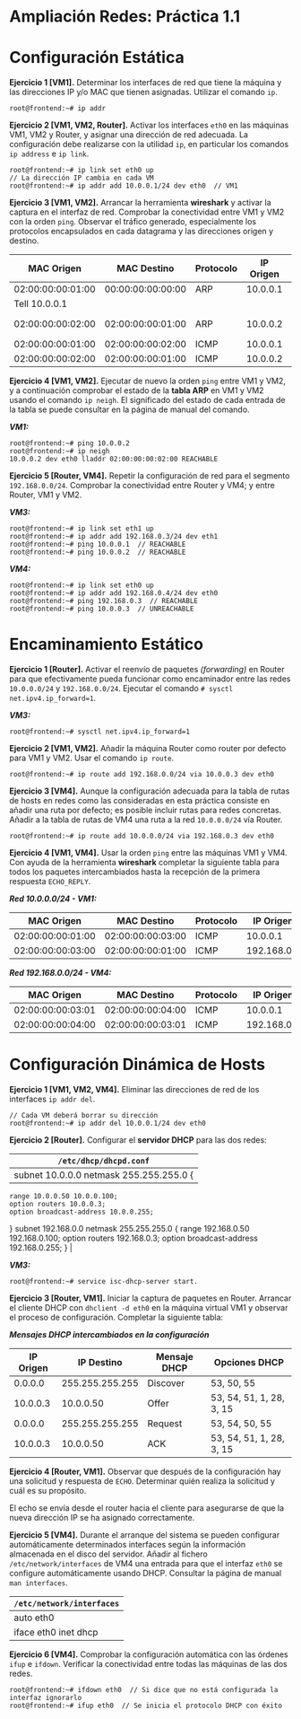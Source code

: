 # Ampliación Redes: Práctica 1.1

# Configuración Estática

**Ejercicio 1 [VM1].** Determinar los interfaces de red que tiene la máquina y las direcciones IP y/o MAC que tienen asignadas. Utilizar el comando `ip`.


    root@frontend:~# ip addr

**Ejercicio 2 [VM1, VM2, Router].** Activar los interfaces  `eth0` en las máquinas VM1, VM2 y Router, y asignar una dirección de red adecuada. La configuración debe realizarse con la utilidad `ip`, en particular los comandos `ip address` e `ip link`.


    root@frontend:~# ip link set eth0 up
    // La dirección IP cambia en cada VM
    root@frontend:~# ip addr add 10.0.0.1/24 dev eth0  // VM1

**Ejercicio 3 [VM1, VM2].** Arrancar la herramienta **wireshark** y activar la captura en el interfaz de red. Comprobar la conectividad entre VM1 y VM2 con la orden `ping`. Observar el tráfico generado, especialmente los protocolos encapsulados en cada datagrama y las direcciones origen y destino.

| **MAC Origen**    | **MAC Destino**   | **Protocolo** | **IP Origen** | **IP Destino** | **Tipo Mensaje**                 |
| ----------------- | ----------------- | ------------- | ------------- | -------------- | -------------------------------- |
| 02:00:00:00:01:00 | 00:00:00:00:00:00 | ARP           | 10.0.0.1      | 10.0.0.2       | Who has 10.0.0.2?
Tell 10.0.0.1  |
| 02:00:00:00:02:00 | 02:00:00:00:01:00 | ARP           | 10.0.0.2      | 10.0.0.1       | 10.0.0.2 is at 02:00:00:00:02:00 |
| 02:00:00:00:01:00 | 02:00:00:00:02:00 | ICMP          | 10.0.0.1      | 10.0.0.2       | ECHO_REQUEST                     |
| 02:00:00:00:02:00 | 02:00:00:00:01:00 | ICMP          | 10.0.0.2      | 10.0.0.1       | ECHO_REPLY                       |


**Ejercicio 4 [VM1, VM2].** Ejecutar de nuevo la orden `ping` entre VM1 y VM2, y a continuación
comprobar el estado de la **tabla ARP** en VM1 y VM2 usando el comando `ip neigh`. El significado del estado de cada entrada de la tabla se puede consultar en la página de manual del comando.

***VM1:***

    root@frontend:~# ping 10.0.0.2
    root@frontend:~# ip neigh
    10.0.0.2 dev eth0 lladdr 02:00:00:00:02:00 REACHABLE

**Ejercicio 5 [Router, VM4].** Repetir la configuración de red para el segmento `192.168.0.0/24`.
Comprobar la conectividad entre Router y VM4; y entre Router, VM1 y VM2.

***VM3:***

    root@frontend:~# ip link set eth1 up
    root@frontend:~# ip addr add 192.168.0.3/24 dev eth1
    root@frontend:~# ping 10.0.0.1  // REACHABLE
    root@frontend:~# ping 10.0.0.2  // REACHABLE

***VM4:***

    root@frontend:~# ip link set eth0 up
    root@frontend:~# ip addr add 192.168.0.4/24 dev eth0
    root@frontend:~# ping 192.168.0.3  // REACHABLE
    root@frontend:~# ping 10.0.0.3  // UNREACHABLE
# Encaminamiento Estático

**Ejercicio 1 [Router].** Activar el reenvío de paquetes *(forwarding)* en Router para que efectivamente pueda funcionar como encaminador entre las redes `10.0.0.0/24` y `192.168.0.0/24`. Ejecutar el comando `# sysctl net.ipv4.ip_forward=1`.

***VM3:***

    root@frontend:~# sysctl net.ipv4.ip_forward=1

**Ejercicio 2 [VM1, VM2].** Añadir la máquina Router como router por defecto para VM1 y VM2. Usar el comando `ip route`.


    root@frontend:~# ip route add 192.168.0.0/24 via 10.0.0.3 dev eth0

**Ejercicio 3 [VM4].** Aunque la configuración adecuada para la tabla de rutas de hosts en redes como las consideradas en esta práctica consiste en añadir una ruta por defecto; es posible incluir rutas para redes concretas. Añadir a la tabla de rutas de VM4 una ruta a la red `10.0.0.0/24` vía Router.


    root@frontend:~# ip route add 10.0.0.0/24 via 192.168.0.3 dev eth0

**Ejercicio 4 [VM1, VM4].** Usar la orden `ping` entre las máquinas VM1 y VM4. Con ayuda de la
herramienta **wireshark** completar la siguiente tabla para todos los paquetes intercambiados hasta la recepción de la primera respuesta `ECHO_REPLY`.

***Red 10.0.0.0/24 - VM1:***

| **MAC Origen**    | **MAC Destino**   | **Protocolo** | **IP Origen** | **IP Destino** | **Tipo Mensaje** |
| ----------------- | ----------------- | ------------- | ------------- | -------------- | ---------------- |
| 02:00:00:00:01:00 | 02:00:00:00:03:00 | ICMP          | 10.0.0.1      | 192.168.0.4    | ECHO_REQUEST     |
| 02:00:00:00:03:00 | 02:00:00:00:01:00 | ICMP          | 192.168.0.4   | 10.0.0.1       | ECHO_REPLY       |


***Red 192.168.0.0/24 - VM4:***

| **MAC Origen**    | **MAC Destino**   | **Protocolo** | **IP Origen** | **IP Destino** | **Tipo Mensaje** |
| ----------------- | ----------------- | ------------- | ------------- | -------------- | ---------------- |
| 02:00:00:00:03:01 | 02:00:00:00:04:00 | ICMP          | 10.0.0.1      | 192.168.0.4    | ECHO_REQUEST     |
| 02:00:00:00:04:00 | 02:00:00:00:03:01 | ICMP          | 192.168.0.4   | 10.0.0.1       | ECHO_REPLY       |



# Configuración Dinámica de Hosts

**Ejercicio 1 [VM1, VM2, VM4].** Eliminar las direcciones de red de los interfaces `ip addr del`.


    // Cada VM deberá borrar su dirección
    root@frontend:~# ip addr del 10.0.0.1/24 dev eth0

**Ejercicio 2 [Router].** Configurar el **servidor DHCP** para las dos redes:

| `/etc/dhcp/dhcpd.conf`                                                                                                                                                                                                                                                                                         |
| -------------------------------------------------------------------------------------------------------------------------------------------------------------------------------------------------------------------------------------------------------------------------------------------------------------- |
| subnet 10.0.0.0 netmask 255.255.255.0 {
    range 10.0.0.50 10.0.0.100;
    option routers 10.0.0.3;
    option broadcast-address 10.0.0.255;
}
subnet 192.168.0.0 netmask 255.255.255.0 {
    range 192.168.0.50 192.168.0.100;
    option routers 192.168.0.3;
    option broadcast-address 192.168.0.255;
} |

***VM3:***

    root@frontend:~# service isc-dhcp-server start.

**Ejercicio 3 [Router, VM1].** Iniciar la captura de paquetes en Router. Arrancar el cliente DHCP con `dhclient -d eth0` en la máquina virtual VM1 y observar el proceso de configuración. Completar la siguiente tabla:

***Mensajes DHCP intercambiados en la configuración***

| **IP Origen** | **IP Destino**  | **Mensaje DHCP** | **Opciones DHCP**        |
| ------------- | --------------- | ---------------- | ------------------------ |
| 0.0.0.0       | 255.255.255.255 | Discover         | 53, 50, 55               |
| 10.0.0.3      | 10.0.0.50       | Offer            | 53, 54, 51, 1, 28, 3, 15 |
| 0.0.0.0       | 255.255.255.255 | Request          | 53, 54, 50, 55           |
| 10.0.0.3      | 10.0.0.50       | ACK              | 53, 54, 51, 1, 28, 3, 15 |



**Ejercicio 4 [Router, VM1].** Observar que después de la configuración hay una solicitud y respuesta de `ECHO`. Determinar quién realiza la solicitud y cuál es su propósito.


  El echo se envía desde el router hacia el cliente para asegurarse de que la nueva dirección IP se ha asignado correctamente.

**Ejercicio 5 [VM4].** Durante el arranque del sistema se pueden configurar automáticamente
determinados interfaces según la información almacenada en el disco del servidor. Añadir al fichero `/etc/network/interfaces` de VM4 una entrada para que el interfaz  `eth0` se configure
automáticamente usando DHCP. Consultar la página de manual `man interfaces`.

| `/etc/network/interfaces`      |
| ------------------------------ |
| auto eth0
iface eth0 inet dhcp |


**Ejercicio 6 [VM4].** Comprobar la configuración automática con las órdenes `ifup` e  `ifdown`. Verificar la conectividad entre todas las máquinas de las dos redes.


    root@frontend:~# ifdown eth0  // Si dice que no está configurada la interfaz ignorarlo
    root@frontend:~# ifup eth0  // Se inicia el protocolo DHCP con éxito

